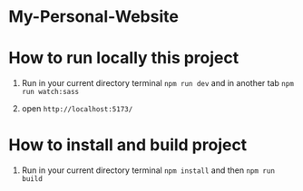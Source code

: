 # My-Personal-Website

# How to run locally this project

1. Run in your current directory terminal `npm run dev` and in another tab `npm run watch:sass`

2. open `http://localhost:5173/`

# How to install and build project

1. Run in your current directory terminal `npm install` and then `npm run build`
